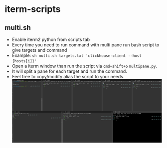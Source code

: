 # iterm-scripts

## multi.sh

- Enable iterm2 python from scripts tab
- Every time you need to run command with multi pane run bash script to give targets and command
- Example: `sh multi.sh targets.txt 'clickhouse-client --host {hosts[i]}'`
- Open a iterm window than run the script via `cmd+shift+o` `multipane.py`.
- It will split a pane for each target and run the command.
- Feel free to copy/modify alias the script to your needs.
![alt text](multi.png)
